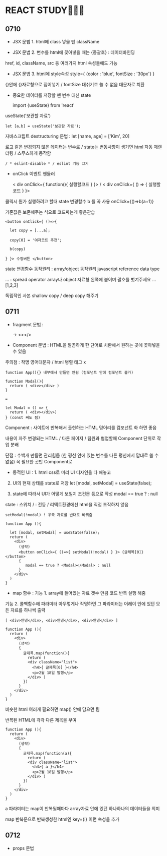 # REACT STUDY👩🏻‍💻


## 0710

- JSX 문법 1. html에 class 넣을 땐 className

- JSX 문법 2. 변수를 html에 꽂아넣을 때는 {중괄호} : 데이터바인딩

href, id, className, src 등 여러가지 html 속성들에도 가능

- JSX 문법 3. html에 style속성 style={ {color : 'blue', fontSize : '30px'} }

{}안에 {}자료형으로 집어넣기 / fontSize 대쉬기호 쓸 수 없음 대문자로 치환


- 중요한 데이터를 저장할 땐 변수 대신 state

    import {useState} from 'react' 

useState('보관할 자료')

    let [a,b] = useState('보관할 자료');

자바스크립트 destructuring 문법 : let [name, age] = ['Kim', 20]

로고 같은 변경되지 않은 데이터는 변수로 / state는 변동사항이 생기면 html 자동 재렌더링 / 스무스하게 동작함


    / * eslint-disable * / eslint 기능 끄기


- onClick 이벤트 핸들러
    
    < div onClick={ function(){ 실행할코드 } }> / < div onClick={ () => { 실행할코드 } }>

클릭시 뭔가 실행하려고 할때 state 변경함수 b 를 꼭 사용 onClick={()=>b(a+1)}

기존값은 보존해주는 식으로 코드짜는게 좋은관습

    <button onClick={ ()=>{ 
  
      let copy = [...a];
      
      copy[0] = '여자코트 추천';
      
      b(copy)
      
    } }> 수정버튼 </button>

state 변경함수 동작원리 : array/object 동작원리 javascript reference data type

... : spread operator array나 object 자료형 왼쪽에 붙이며 괄호를 벗겨주세요 ...[1,2,3]

독립적인 사본 shallow copy / deep copy 해주기



## 0711

- fragment 문법 : <div></div> -> <></>

- Component 문법 : HTML을 깔끔하게 한 단어로 치환해서 원하는 곳에 꽂아넣을 수 있음 <Modal />

주의점 : 작명 영어대문자 / html 병렬 태그 x

    function App(){} 내부에서 만들면 안됨 (컴포넌트 안에 컴포넌트 불가)
    
    function Modal(){
      return ( <div></div> )
    }
    
    =
    
    let Modal = () => {
      return ( <div></div>) 
    } (const 써도 됨)

Component : 사이트에 반복해서 출현하는 HTML 덩어리를 컴포넌트 화 하면 좋음

내용이 자주 변경되는 HTML / 다른 페이지 / 팀원과 협업할때 Component 단위로 작업 분배

단점 : 수백개 만들면 관리힘듬 (한 펑션 안에 있는 변수를 다른 펑션에서 맘대로 쓸 수 없음) 꼭 필요한 곳만 Component로

- 동적인 UI : 1. html css로 미리 UI 디자인을 다 해놓고

2. UI의 현재 상태를 state로 저장 let [modal, setModal] = useState(false);

3. state에 따라서 UI가 어떻게 보일지 조건문 등으로 작성 modal == true ? <Modal></Modal> : null

state : 스위치 / <Modal> : 전등 / 리액트환경에선 html을 직접 조작하지 않음

    setModal(!modal) ! 우측 자료를 반대로 바꿔줌

    function App (){
    
      let [modal, setModal] = useState(false);
      return (
        <div>
          (생략)
          <button onClick={ ()=>{ setModal(!modal) } }> {글제목[0]} </button>
          { 
             modal == true ? <Modal></Modal> : null
          }
        </div>
      )
    }

- map 함수 : 기능 1. array에 들어있는 자료 갯수 만큼 코드 반복 실행 해줌

기능 2. 콜백함수에 파라미터 아무렇게나 작명하면 그 파라미터는 어레이 안에 있던 모든 자료를 하나씩 출력

    [ <div>안녕</div>, <div>안녕</div>, <div>안녕</div> ]

    function App (){
      return (
        <div>
          (생략)
          { 
            글제목.map(function(){
              return (
              <div className="list">
                <h4>{ 글제목[0] }</h4>
                <p>2월 18일 발행</p>
              </div> )
            }) 
          }
        </div>
      )
    }

비슷한 html 여러개 필요하면 map() 안에 담으면 됨

반복된 HTML에 각각 다른 제목을 부여

    function App (){
      return (
        <div>
          (생략)
          { 
            글제목.map(function(a){
              return (
              <div className="list">
                <h4>{ a }</h4>
                <p>2월 18일 발행</p>
              </div> )
            }) 
          }
        </div>
      )
    }

a 파라미터는 map이 반복될때마다 array자료 안에 있던 하나하나의 데이터들을 의미

map 반복문으로 반복생성한 html엔 key={i} 이런 속성을 추가


## 0712

- props 문법
